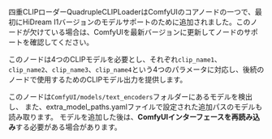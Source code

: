四重CLIPローダーQuadrupleCLIPLoaderはComfyUIのコアノードの一つで、最初にHiDream I1バージョンのモデルサポートのために追加されました。このノードが欠けている場合は、ComfyUIを最新バージョンに更新してノードのサポートを確認してください。

このノードは4つのCLIPモデルを必要とし、それぞれ`clip_name1`、`clip_name2`、`clip_name3`、`clip_name4`という4つのパラメータに対応し、後続のノードで使用するためのCLIPモデル出力を提供します。

このノードは`ComfyUI/models/text_encoders`フォルダーにあるモデルを検出し、
また、extra_model_paths.yamlファイルで設定された追加パスのモデルも読み取ります。
モデルを追加した後は、**ComfyUIインターフェースを再読み込み**する必要がある場合があります。
